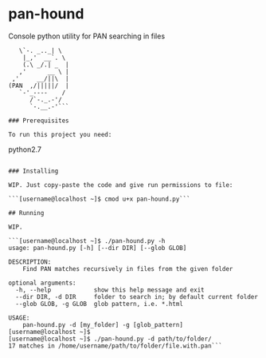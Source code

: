 # pan-hound

Console python utility for PAN searching in files

```            |\
   \`-. _.._| \
    |_,'  __`. \
    (.\ _/.| _  |
   ,'      __ \ |
 ,'     __/||\  |
(PAN  ,/|||||/  |
   `-'_----    /
      /`-._.-'/
      `-.__.-'```

### Prerequisites

To run this project you need:

```
python2.7
```

### Installing

WIP. Just copy-paste the code and give run permissions to file:

```[username@localhost ~]$ cmod u+x pan-hound.py```

## Running

WIP. 

```[username@localhost ~]$ ./pan-hound.py -h
usage: pan-hound.py [-h] [--dir DIR] [--glob GLOB]

DESCRIPTION:
    Find PAN matches recursively in files from the given folder

optional arguments:
  -h, --help            show this help message and exit
  --dir DIR, -d DIR     folder to search in; by default current folder
  --glob GLOB, -g GLOB  glob pattern, i.e. *.html

USAGE:
    pan-hound.py -d [my_folder] -g [glob_pattern]
[username@localhost ~]$
[username@localhost ~]$ ./pan-hound.py -d path/to/folder/
17 matches in /home/username/path/to/folder/file.with.pan```